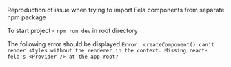 Reproduction of issue when trying to import Fela components from separate npm package

To start project - `npm run dev` in root directory

The following error should be displayed `Error: createComponent() can't render styles without the renderer in the context. Missing react-fela's <Provider /> at the app root?`
